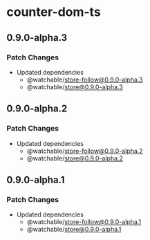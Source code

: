 # counter-dom-ts

## 0.9.0-alpha.3

### Patch Changes

- Updated dependencies
  - @watchable/store-follow@0.9.0-alpha.3
  - @watchable/store@0.9.0-alpha.3

## 0.9.0-alpha.2

### Patch Changes

- Updated dependencies
  - @watchable/store-follow@0.9.0-alpha.2
  - @watchable/store@0.9.0-alpha.2

## 0.9.0-alpha.1

### Patch Changes

- Updated dependencies
  - @watchable/store-follow@0.9.0-alpha.1
  - @watchable/store@0.9.0-alpha.1
